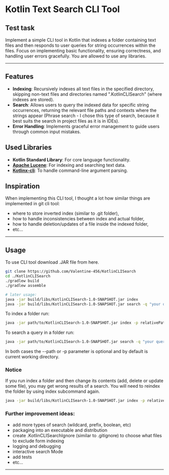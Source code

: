 # Kotlin Text Search CLI Tool

## Test task
Implement a simple CLI tool in Kotlin that indexes a folder containing text files and then responds to user queries for string occurrences within the files. Focus on implementing basic functionality, ensuring correctness, and handling user errors gracefully. You are allowed to use any libraries.

-----------------

## Features
- **Indexing**: Recursively indexes all text files in the specified directory, skipping non-text files and directories named ".KotlinCLISearch" (where indexes are stored).
- **Search**: Allows users to query the indexed data for specific string occurrences, returning the relevant file paths and contexts where the strings appear (Phrase search - I chose this type of search, because it best suits the search in project files as it is in IDEs).
- **Error Handling**: Implements graceful error management to guide users through common input mistakes.

## Used Libraries
- **Kotlin Standard Library**: For core language functionality.
- **[Apache Lucene](https://github.com/apache/lucene)**: For indexing and searching text data.
- **[Kotlinx-cli](https://github.com/Kotlin/kotlinx-cli)**: To handle command-line argument parsing.

## Inspiration
When implementing this CLI tool, I thought a lot how similar things are implemented in git cli tool:
- where to store inverted index (similar to .git folder), 
- how to handle inconsistencies between index and actual folder, 
- how to handle deletion/updates of a  file inside the indexed folder, 
- etc...

-----------------

## Usage
To use CLI tool download .JAR file from here.
```bash
git clone https://github.com/Valentine-456/KotlinCLISearch
cd ./KotlinCLISearch
./gradlew build
./gradlew assemble

# later usage:
java -jar build/libs/KotlinCLISearch-1.0-SNAPSHOT.jar index 
java -jar build/libs/KotlinCLISearch-1.0-SNAPSHOT.jar search -q "your query here"
```



To index a folder run:
```bash
java -jar path/to/KotlinCLISearch-1.0-SNAPSHOT.jar index -p relativePath/to/your/folder
```

To search a query in a folder run:
```bash
java -jar path/to/KotlinCLISearch-1.0-SNAPSHOT.jar search -q "your query here" -p relativePath/to/your/folder
```

In both cases the --path or -p parameter is optional and by default is current working directory.

### Notice
If you run index a folder and then change its contents (add, delete or update some file), you may get wrong results of a search.
You will need to reindex the folder by using index subcommand again.
```bash
java -jar build/libs/KotlinCLISearch-1.0-SNAPSHOT.jar index -p relativePath/to/your/folder
```

### Further improvement ideas:

- add more types of search (wildcard, prefix, boolean, etc)
- packaging into an executable and distribution
- create .KotlinCLISearchIgnore (similar to .gitignore) to choose what files to exclude form indexing
- logging and debugging
- interactive search Mode
- add tests
- etc...

-------------------